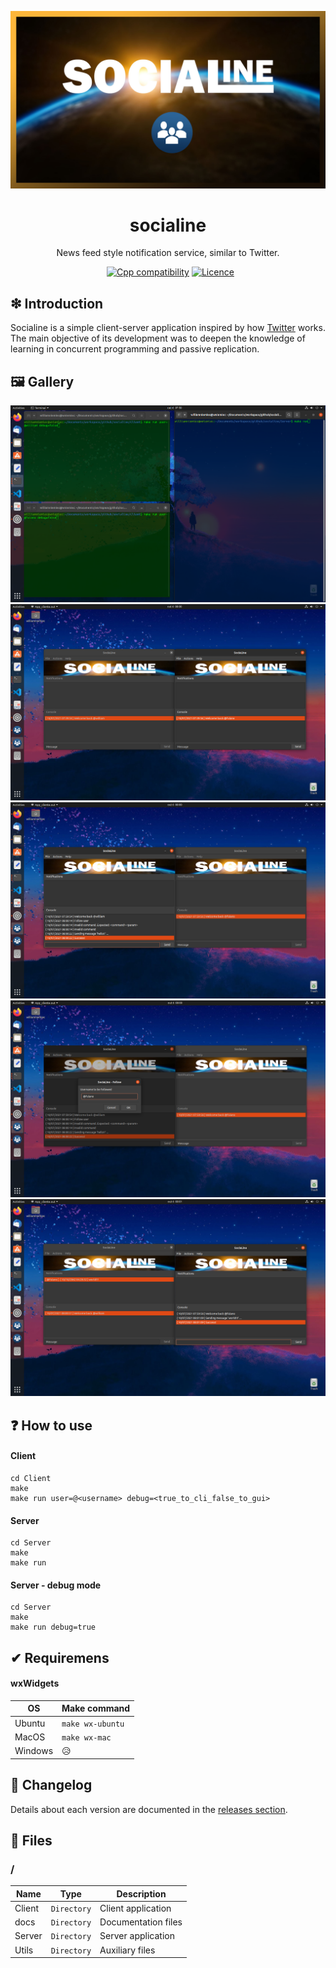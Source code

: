 ![](https://github.com/williamniemiec/socialine/blob/master/docs/img/logo/logo.jpg?raw=true)

<h1 align='center'>socialine</h1>
<p align='center'>News feed style notification service, similar to Twitter.</p>
<p align="center">
	<a href="https://github.com/williamniemiec/socialine/actions/workflows/macos.yml"><img src="https://github.com/williamniemiec/socialine/actions/workflows/macos.yml/badge.svg" alt=""></a>
	<a href="https://github.com/williamniemiec/socialine/actions/workflows/ubuntu.yml"><img src="https://github.com/williamniemiec/socialine/actions/workflows/ubuntu.yml/badge.svg" alt=""></a>
	<a href="https://docs.microsoft.com/en-us/cpp/"><img src="https://img.shields.io/badge/C++-17+-D0008F.svg" alt="Cpp compatibility"></a>
  <a href="https://github.com/williamniemiec/socialine/blob/master/LICENCE"><img src="https://img.shields.io/badge/Licence-BSD0-919191.svg" alt="Licence"></a>

## ❇ Introduction
Socialine is a simple client-server application inspired by how [Twitter](https://twitter.com/) works. The main objective of its development was to deepen the knowledge of learning in concurrent programming and passive replication.

## 🖼 Gallery

![img1](https://raw.githubusercontent.com/williamniemiec/socialine/master/docs/img/screens/screen1.png)
![img2](https://raw.githubusercontent.com/williamniemiec/socialine/master/docs/img/screens/screen2.png)
![img3](https://raw.githubusercontent.com/williamniemiec/socialine/master/docs/img/screens/screen3.png)
![img4](https://raw.githubusercontent.com/williamniemiec/socialine/master/docs/img/screens/screen4.png)
![img5](https://raw.githubusercontent.com/williamniemiec/socialine/master/docs/img/screens/screen5.png)


## ❓ How to use

#### Client
```
cd Client
make
make run user=@<username> debug=<true_to_cli_false_to_gui>
```

#### Server
```
cd Server
make
make run
```

#### Server - debug mode
```
cd Server
make
make run debug=true
```

## ✔ Requiremens
#### wxWidgets
|        OS        |Make command|
|----------------|-------------------------------|
|Ubuntu |`make wx-ubuntu`|
|MacOS |`make wx-mac`|
|Windows| 😥 |

## 🚩 Changelog
Details about each version are documented in the [releases section](https://github.com/williamniemiec/socialine/releases).
	
## 📁 Files

### /
|        Name        |Type|Description|
|----------------|-------------------------------|-----------------------------|
|Client |`Directory`|Client application|
|docs |`Directory`|Documentation files|
|Server   |`Directory`| Server application  |
|Utils   |`Directory`|Auxiliary files   |

